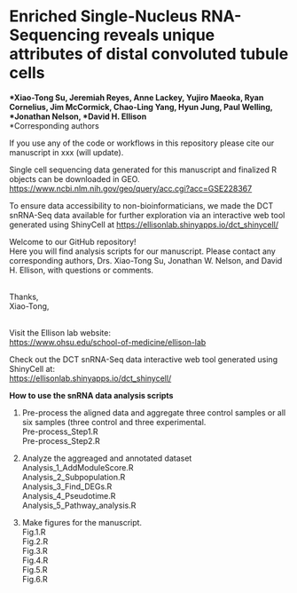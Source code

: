 # **Enriched Single-Nucleus RNA-Sequencing reveals unique attributes of distal convoluted tubule cells**
__*Xiao-Tong Su, Jeremiah Reyes, Anne Lackey, Yujiro Maeoka, Ryan Cornelius, Jim McCormick, Chao-Ling Yang, Hyun Jung, Paul Welling, *Jonathan Nelson, *David H. Ellison__  
*Corresponding authors  

If you use any of the code or workflows in this repository please cite our manuscript in xxx (will update).

Single cell sequencing data generated for this manuscript and finalized R objects can be downloaded in GEO. </br>
https://www.ncbi.nlm.nih.gov/geo/query/acc.cgi?acc=GSE228367

To ensure data accessibility to non-bioinformaticians, we made the DCT snRNA-Seq data available for further exploration via an interactive web tool generated using ShinyCell at https://ellisonlab.shinyapps.io/dct_shinycell/

Welcome to our GitHub repository!  
Here you will find analysis scripts for our manuscript. Please contact any corresponding authors, Drs. Xiao-Tong Su, Jonathan W. Nelson, and David H. Ellison, with questions or comments. 


<br/>
Thanks,
<br/>
Xiao-Tong,
<br/><br/>

Visit the Ellison lab website:<br/>
https://www.ohsu.edu/school-of-medicine/ellison-lab
<br/>

Check out the DCT snRNA-Seq data interactive web tool generated using ShinyCell at:<br/>
https://ellisonlab.shinyapps.io/dct_shinycell/
<br/>

**How to use the snRNA data analysis scripts**
1. Pre-process the aligned data and aggregate three control samples or all six samples (three control and three experimental. <br/>
Pre-process_Step1.R <br/>
Pre-process_Step2.R <br/>

3. Analyze the aggreaged and annotated dataset <br/>
Analysis_1_AddModuleScore.R <br/>
Analysis_2_Subpopulation.R <br/>
Analysis_3_Find_DEGs.R <br/>
Analysis_4_Pseudotime.R <br/>
Analysis_5_Pathway_analysis.R <br/>

4. Make figures for the manuscript. <br/>
Fig.1.R <br/>
Fig.2.R <br/>
Fig.3.R <br/>
Fig.4.R <br/>
Fig.5.R <br/>
Fig.6.R <br/>

